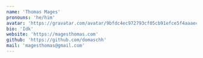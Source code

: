 ```yaml
---
name: 'Thomas Mages'
pronouns: 'he/him'
avatar: 'https://gravatar.com/avatar/9bfdc4ec972793cf05cb91efce5f4aaaec2a0da1bf4ec34dad0913f1d845faf6.webp?size=256'
bio: 'Idk'
website: 'https://magesthomas.com'
github: 'https://github.com/domaschh'
mail: 'magesthomas@gmail.com'
---
```

